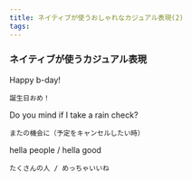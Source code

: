 ```yaml
---
title: ネイティブが使うおしゃれなカジュアル表現(2)
tags: 
---
```


### ネイティブが使うカジュアル表現

Happy b-day!

    誕生日おめ！

Do you mind if I take a rain check?

    またの機会に（予定をキャンセルしたい時）

hella people / hella good

    たくさんの人 / めっちゃいいね




